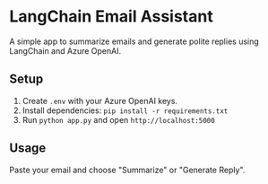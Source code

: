 # LangChain Email Assistant

A simple app to summarize emails and generate polite replies using LangChain and Azure OpenAI.

## Setup

1. Create `.env` with your Azure OpenAI keys.
2. Install dependencies: `pip install -r requirements.txt`
3. Run `python app.py` and open `http://localhost:5000`

## Usage

Paste your email and choose "Summarize" or "Generate Reply".
